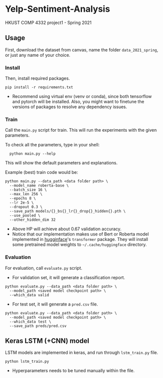 # Yelp-Sentiment-Analysis
HKUST COMP 4332 project1 - Spring 2021

## Usage

First, download the dataset from canvas, name the folder `data_2021_spring`, or just any name of your choice.

### Install
Then, install required packages.

```
pip install -r requirements.txt
```
* Recommend using virtual env (venv or conda), since both tensorflow and pytorch
will be installed. Also, you might want to finetune the versions of packages to
resolve any dependency issues.

### Train
Call the `main.py` script for train. This will run the experiments with the given parameters.

To check all the parameters, type in your shell:

```
  python main.py --help
```

This will show the default parameters and explanations.

Example (best) train code would be:

```
python main.py --data_path <data folder path> \
  --model_name roberta-base \
  --batch_size 16 \
  --max_len 256 \
  --epochs 8 \
  --lr 2e-5 \
  --dropout 0.3 \
  --save_path models/{}_bs{}_lr{}_drop{}_hidden{}.pth \
  --use_pooled \
  --other_hidden_dim 32
```
* Above HP will achieve about 0.67 validation accuracy.
* Notice that our implementation makes use of Bert or Roberta model implemented
in [hugginface](https://huggingface.co/transformers/index.html)'s `transformer`
package. They will install some pretrained model weights to
`~/.cache/huggingface` directory.

### Evaluation
For evaluation, call `evaluate.py` script.

* For validation set, it will generate a classification report.
```
python evaluate.py --data_path <data folder path> \
  --model_path <saved model checkpoint path> \
  --which_data valid
```
* For test set, it will generate a `pred.csv` file.
```
python evaluate.py --data_path <data folder path> \
  --model_path <saved model checkpoint path> \
  --which_data test \
  --save_path preds/pred.csv
```

## Keras LSTM (+CNN) model

LSTM models are implemented in keras, and run through `lstm_train.py` file.
```
python lstm_train.py
```
* Hyperparameters needs to be tuned manually within the file.
